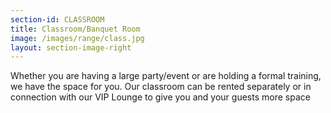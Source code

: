 ```yaml
---
section-id: CLASSROOM
title: Classroom/Banquet Room
image: /images/range/class.jpg
layout: section-image-right
---
```


Whether you are having a large party/event or are holding a formal training, we have the space for you. Our classroom can be rented separately or in connection with our VIP Lounge to give you and your guests more space   


